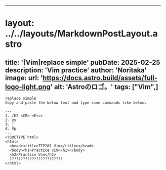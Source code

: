 
---
# layout: ../../layouts/MarkdownPostLayout.astro
title: '[Vim]replace simple'
pubDate: 2025-02-25
description: 'Vim practice'
author: 'Noritaka'
image:
    url: 'https://docs.astro.build/assets/full-logo-light.png'
    alt: 'Astroのロゴ。'
tags: ["Vim",]
---

```
replace simple
Copy and paste the below text and type some commands like below.

---
1. /h2 <CR> <Esc>
2. yy 
3. j  
4. Vp 
---
<!DOCTYPE html>
<html>
  <head><title>TIP281 Vim</title></head>
  <body><h1>Practice Vim</h1></body>
  <h2>Practice Vim</h2>
  ????????????????????????
</html>
```
